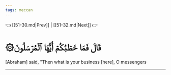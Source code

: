 ```yaml
---
tags: meccan
---
```


👈 [[51-30.md|Prev]] | [[51-32.md|Next]] 👉

# ۞قَالَ فَمَا خَطۡبُكُمۡ أَيُّهَا ٱلۡمُرۡسَلُونَ

[Abraham] said, "Then what is your business [here], O messengers

---

